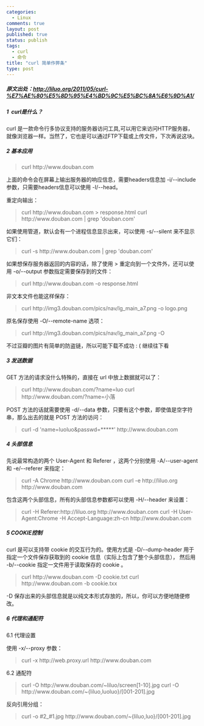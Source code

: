 ```yaml
--- 
categories: 
  - Linux
comments: true
layout: post
published: true
status: publish
tags: 
  - curl
  - 命令
title: "curl 简单作弊条"
type: post
---
```

<div id="content">
<div class="entry">
<h5>原文出处：<a href="http://liluo.org/2011/05/curl-%E7%AE%80%E5%8D%95%E4%BD%9C%E5%BC%8A%E6%9D%A1/">http://liluo.org/2011/05/curl-%E7%AE%80%E5%8D%95%E4%BD%9C%E5%BC%8A%E6%9D%A1/</a>
</h5>
<h5>1  curl是什么？</h5>
curl 是一款命令行多协议支持的服务器访问工具,可以用它来访问HTTP服务器，就像浏览器一样。当然了，它也是可以通过FTP下载或上传文件，下次再说这块。
<h5>2 基本应用</h5>
<blockquote>curl http://www.douban.com</blockquote>
上面的命令会在屏幕上输出服务器的响应信息，需要headers信息加 -i/--include 参数，只需要headers信息可以使用 -I/--head。

重定向输出：
<blockquote>curl http://www.douban.com > response.html
curl http://www.douban.com | grep 'douban.com'</blockquote>
如果使用管道，默认会有一个进程信息显示出来，可以使用 -s/--silent 来不显示它们：
<blockquote>curl -s http://www.douban.com | grep 'douban.com'</blockquote>
如果想保存服务器返回的内容的话，除了使用 > 重定向到一个文件外，还可以使用 -o/--output 参数指定需要保存到的文件：
<blockquote>curl http://www.douban.com -o response.html</blockquote>
非文本文件也能这样保存：
<blockquote>curl http://img3.douban.com/pics/nav/lg_main_a7.png -o logo.png</blockquote>
原名保存使用 -O/--remote-name 选项：
<blockquote>curl http://img3.douban.com/pics/nav/lg_main_a7.png -O</blockquote>
不过豆瓣的图片有简单的防盗链，所以可能下载不成功 : ( 继续往下看
<h5>
<!--more-->3   发送数据</h5>
GET 方法的请求没什么特殊的，直接在 url 中放上数据就可以了：
<blockquote>curl http://www.douban.com/?name=luo
curl http://www.douban.com/?name=小落</blockquote>
POST 方法的话就需要使用 -d/--data 参数，只要有这个参数，即使值是空字符串，那么出去的就是 POST 方法的访问：
<blockquote>curl -d 'name=luoluo&passwd=*****' http://www.douban.com</blockquote>
<h5>4   头部信息</h5>
先说最常构造的两个 User-Agent 和 Referer ，这两个分别使用 -A/--user-agent 和 -e/--referer 来指定：
<blockquote>curl -A Chrome http://www.douban.com
curl -e http://liluo.org http://www.douban.com</blockquote>
包含这两个头部信息，所有的头部信息参数都可以使用 -H/--header 来设置：
<blockquote>curl -H Referer:http://liluo.org http://www.douban.com
curl -H User-Agent:Chrome -H Accept-Language:zh-cn http://www.douban.com</blockquote>
<h5>5   COOKIE控制</h5>
curl 是可以支持带 cookie 的交互行为的。使用方式是 -D/--dump-header 用于指定一个文件保存获取到的 cookie 信息（实际上包含了整个头部信息）， 然后用 -b/--cookie 指定一文件用于读取保存的 cookie 。
<blockquote>curl http://www.douban.com -D cookie.txt
curl http://www.douban.com -b cookie.txx</blockquote>
-D 保存出来的头部信息就是以纯文本形式存放的，所以，你可以方便地随便修改。
<h5>6   代理和通配符</h5>
6.1   代理设置

使用 -x/--proxy 参数：
<blockquote>curl -x http://web.proxy.url http://www.douban.com</blockquote>
6.2   通配符
<blockquote>curl -O http://www.douban.com/~liluo/screen[1-10].jpg
curl -O http://www.douban.com/~{liluo,luoluo}/[001-201].jpg</blockquote>
反向引用分组：
<blockquote>curl -o #2_#1.jpg http://www.douban.com/~{liluo,luo}/[001-201].jpg</blockquote>
</div>
</div>
